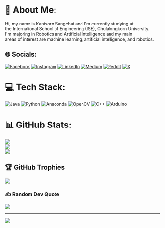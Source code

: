 # 💫 About Me:
Hi, my name is Kanisorn Sangchai and I'm currently studying at <br>the International School of Engineering (ISE), Chulalongkorn University.<br>I'm majoring in Robotics and Artificial Intelligence and my main <br>areas of interest are machine learning, artificial intelligence, and robotics.


## 🌐 Socials:
[![Facebook](https://img.shields.io/badge/Facebook-%231877F2.svg?logo=Facebook&logoColor=white)](https://www.facebook.com/profile.php?id=100012755972616&locale=th_TH) [![Instagram](https://img.shields.io/badge/Instagram-%23E4405F.svg?logo=Instagram&logoColor=white)](https://instagram.com/k0__nq) [![LinkedIn](https://img.shields.io/badge/LinkedIn-%230077B5.svg?logo=linkedin&logoColor=white)](https://www.linkedin.com/in/kanisorn-sangchai-24a96a302/) [![Medium](https://img.shields.io/badge/Medium-12100E?logo=medium&logoColor=white)](https://medium.com/@karamahati) [![Reddit](https://img.shields.io/badge/Reddit-%23FF4500.svg?logo=Reddit&logoColor=white)](https://reddit.com/user/laraplahaveto) [![X](https://img.shields.io/badge/X-black.svg?logo=X&logoColor=white)](https://x.com/K0_nq) 

# 💻 Tech Stack:
![Java](https://img.shields.io/badge/java-%23ED8B00.svg?style=for-the-badge&logo=openjdk&logoColor=white) ![Python](https://img.shields.io/badge/python-3670A0?style=for-the-badge&logo=python&logoColor=ffdd54) ![Anaconda](https://img.shields.io/badge/Anaconda-%2344A833.svg?style=for-the-badge&logo=anaconda&logoColor=white) ![OpenCV](https://img.shields.io/badge/opencv-%23white.svg?style=for-the-badge&logo=opencv&logoColor=white) ![C++](https://img.shields.io/badge/c++-%2300599C.svg?style=for-the-badge&logo=c%2B%2B&logoColor=white) ![Arduino](https://img.shields.io/badge/-Arduino-00979D?style=for-the-badge&logo=Arduino&logoColor=white)
# 📊 GitHub Stats:
![](https://github-readme-stats.vercel.app/api?username=Kanisorn-S&theme=slateorange&hide_border=false&include_all_commits=true&count_private=true)<br/>
![](https://github-readme-streak-stats.herokuapp.com/?user=Kanisorn-S&theme=slateorange&hide_border=false)<br/>
![](https://github-readme-stats.vercel.app/api/top-langs/?username=Kanisorn-S&theme=slateorange&hide_border=false&include_all_commits=true&count_private=true&layout=compact)

## 🏆 GitHub Trophies
![](https://github-profile-trophy.vercel.app/?username=Kanisorn-S&theme=juicyfresh&no-frame=false&no-bg=false&margin-w=4)

### ✍️ Random Dev Quote
![](https://quotes-github-readme.vercel.app/api?type=horizontal&theme=radical)



---
[![](https://visitcount.itsvg.in/api?id=Kanisorn-S&icon=2&color=2)](https://visitcount.itsvg.in)

<!-- Proudly created with GPRM ( https://gprm.itsvg.in ) -->
